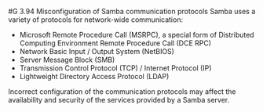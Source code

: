 #G 3.94 Misconfiguration of Samba communication protocols
Samba uses a variety of protocols for network-wide communication:

* Microsoft Remote Procedure Call (MSRPC), a special form of Distributed Computing Environment Remote Procedure Call (DCE RPC)
* Network Basic Input / Output System (NetBIOS)
* Server Message Block (SMB)
* Transmission Control Protocol (TCP) / Internet Protocol (IP)
* Lightweight Directory Access Protocol (LDAP)


Incorrect configuration of the communication protocols may affect the availability and security of the services provided by a Samba server.



